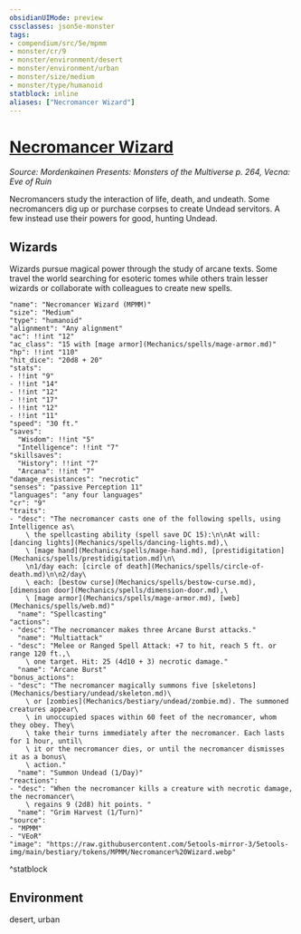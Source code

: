 ```yaml
---
obsidianUIMode: preview
cssclasses: json5e-monster
tags:
- compendium/src/5e/mpmm
- monster/cr/9
- monster/environment/desert
- monster/environment/urban
- monster/size/medium
- monster/type/humanoid
statblock: inline
aliases: ["Necromancer Wizard"]
---
```

# [Necromancer Wizard](Mechanics\bestiary\humanoid/necromancer-wizard-mpmm.md)
*Source: Mordenkainen Presents: Monsters of the Multiverse p. 264, Vecna: Eve of Ruin*  

Necromancers study the interaction of life, death, and undeath. Some necromancers dig up or purchase corpses to create Undead servitors. A few instead use their powers for good, hunting Undead.

## Wizards

Wizards pursue magical power through the study of arcane texts. Some travel the world searching for esoteric tomes while others train lesser wizards or collaborate with colleagues to create new spells.

```statblock
"name": "Necromancer Wizard (MPMM)"
"size": "Medium"
"type": "humanoid"
"alignment": "Any alignment"
"ac": !!int "12"
"ac_class": "15 with [mage armor](Mechanics/spells/mage-armor.md)"
"hp": !!int "110"
"hit_dice": "20d8 + 20"
"stats":
- !!int "9"
- !!int "14"
- !!int "12"
- !!int "17"
- !!int "12"
- !!int "11"
"speed": "30 ft."
"saves":
  "Wisdom": !!int "5"
  "Intelligence": !!int "7"
"skillsaves":
  "History": !!int "7"
  "Arcana": !!int "7"
"damage_resistances": "necrotic"
"senses": "passive Perception 11"
"languages": "any four languages"
"cr": "9"
"traits":
- "desc": "The necromancer casts one of the following spells, using Intelligence as\
    \ the spellcasting ability (spell save DC 15):\n\nAt will: [dancing lights](Mechanics/spells/dancing-lights.md),\
    \ [mage hand](Mechanics/spells/mage-hand.md), [prestidigitation](Mechanics/spells/prestidigitation.md)\n\
    \n1/day each: [circle of death](Mechanics/spells/circle-of-death.md)\n\n2/day\
    \ each: [bestow curse](Mechanics/spells/bestow-curse.md), [dimension door](Mechanics/spells/dimension-door.md),\
    \ [mage armor](Mechanics/spells/mage-armor.md), [web](Mechanics/spells/web.md)"
  "name": "Spellcasting"
"actions":
- "desc": "The necromancer makes three Arcane Burst attacks."
  "name": "Multiattack"
- "desc": "Melee or Ranged Spell Attack: +7 to hit, reach 5 ft. or range 120 ft.,\
    \ one target. Hit: 25 (4d10 + 3) necrotic damage."
  "name": "Arcane Burst"
"bonus_actions":
- "desc": "The necromancer magically summons five [skeletons](Mechanics/bestiary/undead/skeleton.md)\
    \ or [zombies](Mechanics/bestiary/undead/zombie.md). The summoned creatures appear\
    \ in unoccupied spaces within 60 feet of the necromancer, whom they obey. They\
    \ take their turns immediately after the necromancer. Each lasts for 1 hour, until\
    \ it or the necromancer dies, or until the necromancer dismisses it as a bonus\
    \ action."
  "name": "Summon Undead (1/Day)"
"reactions":
- "desc": "When the necromancer kills a creature with necrotic damage, the necromancer\
    \ regains 9 (2d8) hit points. "
  "name": "Grim Harvest (1/Turn)"
"source":
- "MPMM"
- "VEoR"
"image": "https://raw.githubusercontent.com/5etools-mirror-3/5etools-img/main/bestiary/tokens/MPMM/Necromancer%20Wizard.webp"
```
^statblock

## Environment

desert, urban